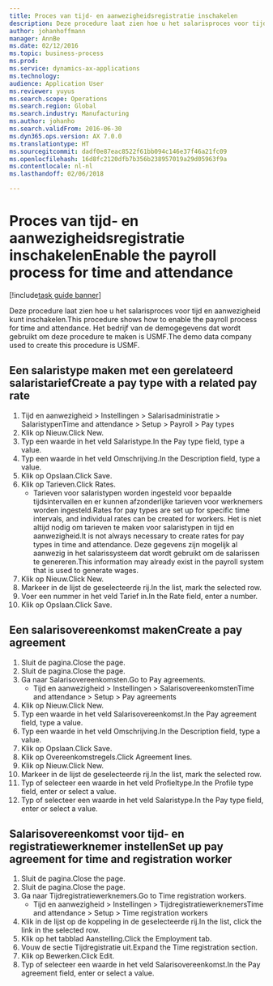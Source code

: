 ```yaml
---
title: Proces van tijd- en aanwezigheidsregistratie inschakelen
description: Deze procedure laat zien hoe u het salarisproces voor tijd en aanwezigheid kunt inschakelen.
author: johanhoffmann
manager: AnnBe
ms.date: 02/12/2016
ms.topic: business-process
ms.prod: 
ms.service: dynamics-ax-applications
ms.technology: 
audience: Application User
ms.reviewer: yuyus
ms.search.scope: Operations
ms.search.region: Global
ms.search.industry: Manufacturing
ms.author: johanho
ms.search.validFrom: 2016-06-30
ms.dyn365.ops.version: AX 7.0.0
ms.translationtype: HT
ms.sourcegitcommit: dadf0e87eac8522f61bb094c146e37f46a21fc09
ms.openlocfilehash: 16d8fc2120dfb7b356b238957019a29d05963f9a
ms.contentlocale: nl-nl
ms.lasthandoff: 02/06/2018

---
```

# <a name="enable-the-payroll-process-for-time-and-attendance"></a><span data-ttu-id="e5ded-103">Proces van tijd- en aanwezigheidsregistratie inschakelen</span><span class="sxs-lookup"><span data-stu-id="e5ded-103">Enable the payroll process for time and attendance</span></span>

[!include[task guide banner](../../includes/task-guide-banner.md)]

<span data-ttu-id="e5ded-104">Deze procedure laat zien hoe u het salarisproces voor tijd en aanwezigheid kunt inschakelen.</span><span class="sxs-lookup"><span data-stu-id="e5ded-104">This procedure shows how to enable the payroll process for time and attendance.</span></span> <span data-ttu-id="e5ded-105">Het bedrijf van de demogegevens dat wordt gebruikt om deze procedure te maken is USMF.</span><span class="sxs-lookup"><span data-stu-id="e5ded-105">The demo data company used to create this procedure is USMF.</span></span>


## <a name="create-a-pay-type-with-a-related-pay-rate"></a><span data-ttu-id="e5ded-106">Een salaristype maken met een gerelateerd salaristarief</span><span class="sxs-lookup"><span data-stu-id="e5ded-106">Create a pay type with a related pay rate</span></span>
1. <span data-ttu-id="e5ded-107">Tijd en aanwezigheid > Instellingen > Salarisadministratie > Salaristypen</span><span class="sxs-lookup"><span data-stu-id="e5ded-107">Time and attendance > Setup > Payroll > Pay types</span></span>
2. <span data-ttu-id="e5ded-108">Klik op Nieuw.</span><span class="sxs-lookup"><span data-stu-id="e5ded-108">Click New.</span></span>
3. <span data-ttu-id="e5ded-109">Typ een waarde in het veld Salaristype.</span><span class="sxs-lookup"><span data-stu-id="e5ded-109">In the Pay type field, type a value.</span></span>
4. <span data-ttu-id="e5ded-110">Typ een waarde in het veld Omschrijving.</span><span class="sxs-lookup"><span data-stu-id="e5ded-110">In the Description field, type a value.</span></span>
5. <span data-ttu-id="e5ded-111">Klik op Opslaan.</span><span class="sxs-lookup"><span data-stu-id="e5ded-111">Click Save.</span></span>
6. <span data-ttu-id="e5ded-112">Klik op Tarieven.</span><span class="sxs-lookup"><span data-stu-id="e5ded-112">Click Rates.</span></span>
    * <span data-ttu-id="e5ded-113">Tarieven voor salaristypen worden ingesteld voor bepaalde tijdsintervallen en er kunnen afzonderlijke tarieven voor werknemers worden ingesteld.</span><span class="sxs-lookup"><span data-stu-id="e5ded-113">Rates for pay types are set up for specific time intervals, and individual rates can be created for workers.</span></span> <span data-ttu-id="e5ded-114">Het is niet altijd nodig om tarieven te maken voor salaristypen in tijd en aanwezigheid.</span><span class="sxs-lookup"><span data-stu-id="e5ded-114">It is not always necessary to create rates for pay types in time and attendance.</span></span> <span data-ttu-id="e5ded-115">Deze gegevens zijn mogelijk al aanwezig in het salarissysteem dat wordt gebruikt om de salarissen te genereren.</span><span class="sxs-lookup"><span data-stu-id="e5ded-115">This information may already exist in the payroll system that is used to generate wages.</span></span>  
7. <span data-ttu-id="e5ded-116">Klik op Nieuw.</span><span class="sxs-lookup"><span data-stu-id="e5ded-116">Click New.</span></span>
8. <span data-ttu-id="e5ded-117">Markeer in de lijst de geselecteerde rij.</span><span class="sxs-lookup"><span data-stu-id="e5ded-117">In the list, mark the selected row.</span></span>
9. <span data-ttu-id="e5ded-118">Voer een nummer in het veld Tarief in.</span><span class="sxs-lookup"><span data-stu-id="e5ded-118">In the Rate field, enter a number.</span></span>
10. <span data-ttu-id="e5ded-119">Klik op Opslaan.</span><span class="sxs-lookup"><span data-stu-id="e5ded-119">Click Save.</span></span>

## <a name="create-a-pay-agreement"></a><span data-ttu-id="e5ded-120">Een salarisovereenkomst maken</span><span class="sxs-lookup"><span data-stu-id="e5ded-120">Create a pay agreement</span></span>
1. <span data-ttu-id="e5ded-121">Sluit de pagina.</span><span class="sxs-lookup"><span data-stu-id="e5ded-121">Close the page.</span></span>
2. <span data-ttu-id="e5ded-122">Sluit de pagina.</span><span class="sxs-lookup"><span data-stu-id="e5ded-122">Close the page.</span></span>
3. <span data-ttu-id="e5ded-123">Ga naar Salarisovereenkomsten.</span><span class="sxs-lookup"><span data-stu-id="e5ded-123">Go to Pay agreements.</span></span>
    * <span data-ttu-id="e5ded-124">Tijd en aanwezigheid > Instellingen > Salarisovereenkomsten</span><span class="sxs-lookup"><span data-stu-id="e5ded-124">Time and attendance > Setup > Pay agreements</span></span>  
4. <span data-ttu-id="e5ded-125">Klik op Nieuw.</span><span class="sxs-lookup"><span data-stu-id="e5ded-125">Click New.</span></span>
5. <span data-ttu-id="e5ded-126">Typ een waarde in het veld Salarisovereenkomst.</span><span class="sxs-lookup"><span data-stu-id="e5ded-126">In the Pay agreement field, type a value.</span></span>
6. <span data-ttu-id="e5ded-127">Typ een waarde in het veld Omschrijving.</span><span class="sxs-lookup"><span data-stu-id="e5ded-127">In the Description field, type a value.</span></span>
7. <span data-ttu-id="e5ded-128">Klik op Opslaan.</span><span class="sxs-lookup"><span data-stu-id="e5ded-128">Click Save.</span></span>
8. <span data-ttu-id="e5ded-129">Klik op Overeenkomstregels.</span><span class="sxs-lookup"><span data-stu-id="e5ded-129">Click Agreement lines.</span></span>
9. <span data-ttu-id="e5ded-130">Klik op Nieuw.</span><span class="sxs-lookup"><span data-stu-id="e5ded-130">Click New.</span></span>
10. <span data-ttu-id="e5ded-131">Markeer in de lijst de geselecteerde rij.</span><span class="sxs-lookup"><span data-stu-id="e5ded-131">In the list, mark the selected row.</span></span>
11. <span data-ttu-id="e5ded-132">Typ of selecteer een waarde in het veld Profieltype.</span><span class="sxs-lookup"><span data-stu-id="e5ded-132">In the Profile type field, enter or select a value.</span></span>
12. <span data-ttu-id="e5ded-133">Typ of selecteer een waarde in het veld Salaristype.</span><span class="sxs-lookup"><span data-stu-id="e5ded-133">In the Pay type field, enter or select a value.</span></span>

## <a name="set-up-pay-agreement-for-time-and-registration-worker"></a><span data-ttu-id="e5ded-134">Salarisovereenkomst voor tijd- en registratiewerknemer instellen</span><span class="sxs-lookup"><span data-stu-id="e5ded-134">Set up pay agreement for time and registration worker</span></span>
1. <span data-ttu-id="e5ded-135">Sluit de pagina.</span><span class="sxs-lookup"><span data-stu-id="e5ded-135">Close the page.</span></span>
2. <span data-ttu-id="e5ded-136">Sluit de pagina.</span><span class="sxs-lookup"><span data-stu-id="e5ded-136">Close the page.</span></span>
3. <span data-ttu-id="e5ded-137">Ga naar Tijdregistratiewerknemers.</span><span class="sxs-lookup"><span data-stu-id="e5ded-137">Go to Time registration workers.</span></span>
    * <span data-ttu-id="e5ded-138">Tijd en aanwezigheid > Instellingen > Tijdregistratiewerknemers</span><span class="sxs-lookup"><span data-stu-id="e5ded-138">Time and attendance > Setup > Time registration workers</span></span>  
4. <span data-ttu-id="e5ded-139">Klik in de lijst op de koppeling in de geselecteerde rij.</span><span class="sxs-lookup"><span data-stu-id="e5ded-139">In the list, click the link in the selected row.</span></span>
5. <span data-ttu-id="e5ded-140">Klik op het tabblad Aanstelling.</span><span class="sxs-lookup"><span data-stu-id="e5ded-140">Click the Employment tab.</span></span>
6. <span data-ttu-id="e5ded-141">Vouw de sectie Tijdregistratie uit.</span><span class="sxs-lookup"><span data-stu-id="e5ded-141">Expand the Time registration section.</span></span>
7. <span data-ttu-id="e5ded-142">Klik op Bewerken.</span><span class="sxs-lookup"><span data-stu-id="e5ded-142">Click Edit.</span></span>
8. <span data-ttu-id="e5ded-143">Typ of selecteer een waarde in het veld Salarisovereenkomst.</span><span class="sxs-lookup"><span data-stu-id="e5ded-143">In the Pay agreement field, enter or select a value.</span></span>

